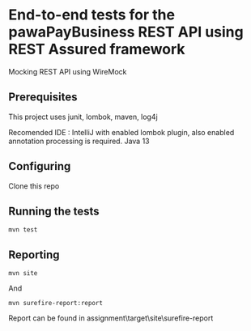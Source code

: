 # End-to-end tests for the pawaPayBusiness REST API using REST Assured framework

Mocking REST API using WireMock 

## Prerequisites

This project uses junit, lombok, maven, log4j

Recomended IDE : IntelliJ with enabled lombok plugin, also enabled annotation processing is required.
Java 13

## Configuring

Clone this repo

## Running the tests

```
mvn test
```

## Reporting

```
mvn site
```
And

```
mvn surefire-report:report
```
Report can be found in assignment\target\site\surefire-report
